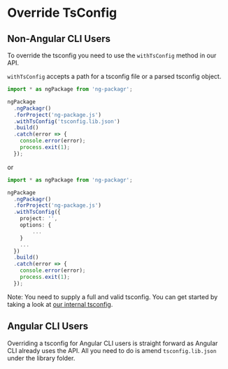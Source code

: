 # Override TsConfig

## Non-Angular CLI Users

To override the tsconfig you need to use the `withTsConfig` method in our API.

`withTsConfig` accepts a path for a tsconfig file or a parsed tsconfig object.

```ts
import * as ngPackage from 'ng-packagr';

ngPackage
  .ngPackagr()
  .forProject('ng-package.js')
  .withTsConfig('tsconfig.lib.json')
  .build()
  .catch(error => {
    console.error(error);
    process.exit(1);
  });
```

or

```ts
import * as ngPackage from 'ng-packagr';

ngPackage
  .ngPackagr()
  .forProject('ng-package.js')
  .withTsConfig({
    project: '',
    options: {
        ...
    }
    ...
  })
  .build()
  .catch(error => {
    console.error(error);
    process.exit(1);
  });
```

Note: You need to supply a full and valid tsconfig. You can get started by taking a look at [our internal tsconfig](../src/lib/ts/conf/tsconfig.ngc.json).

## Angular CLI Users

Overriding a tsconfig for Angular CLI users is straight forward as Angular CLI already uses the API. All you need to do is amend `tsconfig.lib.json` under the library folder.
